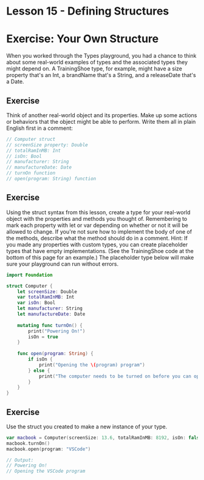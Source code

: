 # Lesson 15 - Defining Structures

# Exercise: Your Own Structure
When you worked through the Types playground, you had a chance to think about some real-world examples of types and the associated types they might depend on. A TrainingShoe type, for example, might have a size property that's an Int, a brandName that's a String, and a releaseDate that's a Date.

## Exercise
Think of another real-world object and its properties. Make up some actions or behaviors that the object might be able to perform. Write them all in plain English first in a comment:

```swift
// Computer struct
// screenSize property: Double
// totalRamInMB: Int
// isOn: Bool
// manufacturer: String
// manufactureDate: Date
// turnOn function
// open(program: String) function
```

## Exercise

Using the struct syntax from this lesson, create a type for your real-world object with the properties and methods you thought of. Remembering to mark each property with let or var depending on whether or not it will be allowed to change. If you're not sure how to implement the body of one of the methods, describe what the method should do in a comment.
Hint: If you made any properties with custom types, you can create placeholder types that have empty implementations. (See the TrainingShoe code at the bottom of this page for an example.) The placeholder type below will make sure your playground can run without errors.

```swift
import Foundation

struct Computer {
    let screenSize: Double
    var totalRamInMB: Int
    var isOn: Bool
    let manufacturer: String
    let manufactureDate: Date
    
    mutating func turnOn() {
        print("Powering On!")
        isOn = true
    }
    
    func open(program: String) {
        if isOn {
            print("Opening the \(program) program")
        } else {
            print("The computer needs to be turned on before you can open \(program).")
        }
    }
}
```

## Exercise

Use the struct you created to make a new instance of your type.

```swift
var macbook = Computer(screenSize: 13.6, totalRamInMB: 8192, isOn: false, manufacturer: "Apple", manufactureDate: Date(timeIntervalSince1970: 1_387_584_000))
macbook.turnOn()
macbook.open(program: "VSCode")

// Output: 
// Powering On!
// Opening the VSCode program
```

